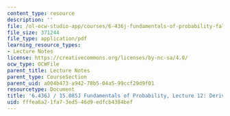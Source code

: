 ```yaml
---
content_type: resource
description: ''
file: /ol-ocw-studio-app/courses/6-436j-fundamentals-of-probability-fall-2018/fffea6a21fa73ed546d9edfcb4384bef_MIT6_436JF18_lec12.pdf
file_size: 371244
file_type: application/pdf
learning_resource_types:
- Lecture Notes
license: https://creativecommons.org/licenses/by-nc-sa/4.0/
ocw_type: OCWFile
parent_title: Lecture Notes
parent_type: CourseSection
parent_uid: a004b473-a942-78b5-04a5-99ccf29d9f01
resourcetype: Document
title: '6.436J / 15.085J Fundamentals of Probability, Lecture 12: Derived Distributions'
uid: fffea6a2-1fa7-3ed5-46d9-edfcb4384bef
---
```

